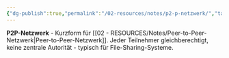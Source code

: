```yaml
---
{"dg-publish":true,"permalink":"/02-resources/notes/p2-p-netzwerk/","tags":["informatik/netzwerk/p2p","informatik/netzwerk/topologie"],"noteIcon":"","updated":"2025-09-10T16:35:31.085+02:00"}
---
```



**P2P-Netzwerk** - Kurzform für [[02 - RESOURCES/Notes/Peer-to-Peer-Netzwerk\|Peer-to-Peer-Netzwerk]].
Jeder Teilnehmer gleichberechtigt, keine zentrale Autorität - typisch für File-Sharing-Systeme.